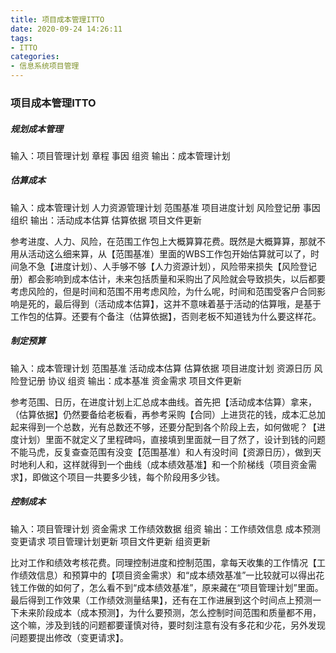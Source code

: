 ```yaml
---
title: 项目成本管理ITTO
date: 2020-09-24 14:26:11
tags:
- ITTO
categories:
- 信息系统项目管理
---
```


### 项目成本管理ITTO

##### 规划成本管理

输入：项目管理计划 章程 事因 组资
输出：成本管理计划 

##### 估算成本

输入：成本管理计划 人力资源管理计划 范围基准 项目进度计划 风险登记册 事因 组织 
输出：活动成本估算 估算依据 项目文件更新

参考进度、人力、风险，在范围工作包上大概算算花费。既然是大概算算，那就不用从活动这么细来算，从【范围基准）里面的WBS工作包开始估算就可以了，时间急不急【进度计划）、人手够不够【人力资源计划），风险带来损失【风险登记册）都会影响到成本估计，未来包括质量和采购出了风险就会导致损失，以后都要考虑风险的，但是时间和范围不用考虑风险，为什么呢，时间和范围受客户合同影响是死的，最后得到（活动成本估算】，这并不意味着基于活动的估算哦，是基于工作包的估算。还要有个备注（估算依据】，否则老板不知道钱为什么要这样花。

##### 制定预算

输入：成本管理计划 范围基准  活动成本估算 估算依据 项目进度计划 资源日历 风险登记册 协议 组资
输出：成本基准 资金需求 项目文件更新

参考范围、日历，在进度计划上汇总成本曲线。首先把【活动成本估算）拿来，（估算依据】仍然要备给老板看，再参考采购【合同）上进货花的钱，成本汇总加起来得到一个总数，光有总数还不够，还要分配到各个阶段上去，如何做呢？【进度计划）里面不就定义了里程碑吗，直接填到里面就一目了然了，设计到钱的问题不能马虎，反复查查范围有没变【范围基准）和人有没时间【资源日历），做到天时地利人和，这样就得到一个曲线（成本绩效基准】和一个阶梯线（项目资金需求】，即做这个项目一共要多少钱，每个阶段用多少钱。

##### 控制成本

输入：项目管理计划 资金需求 工作绩效数据 组资
输出：工作绩效信息 成本预测 变更请求 项目管理计划更新 项目文件更新 组资更新

比对工作和绩效考核花费。同理控制进度和控制范围，拿每天收集的工作情况【工作绩效信息）和预算中的【项目资金需求）和“成本绩效基准”一比较就可以得出花钱工作做的如何了，怎么看不到“成本绩效基准”，原来藏在“项目管理计划”里面。最后得到工作效果（工作绩效测量结果】，还有在工作进展到这个时间点上预测一下未来阶段成本（成本预测】，为什么要预测，怎么控制时间范围和质量都不用，这个嘛，涉及到钱的问题都要谨慎对待，要时刻注意有没有多花和少花，另外发现问题要提出修改（变更请求】。











